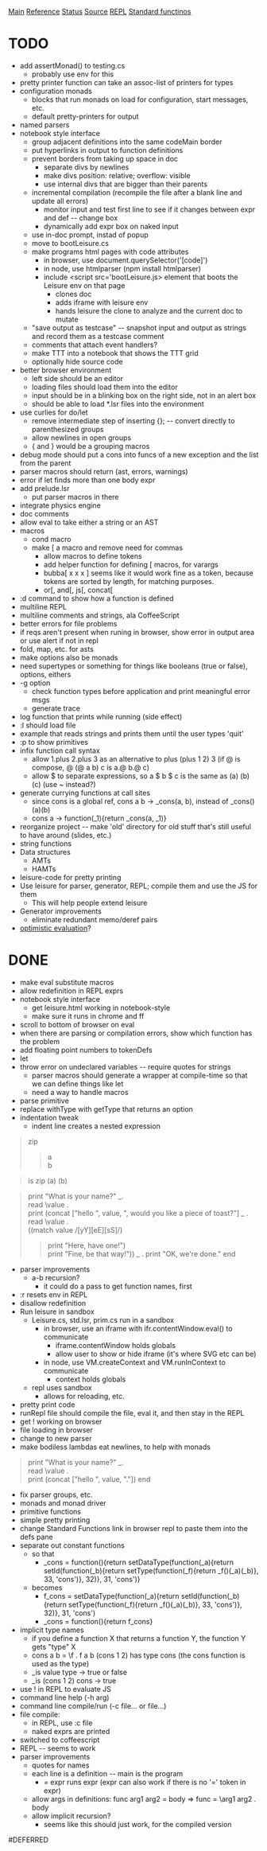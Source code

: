 [Main](README.html) [Reference](REFERENCE.html) [Status](TODO.html) [Source](http://github.com/zot/leisure) [REPL](leisure.html) [Standard functinos](std.lsr)
# TODO
* add assertMonad() to testing.cs
   * probably use env for this
* pretty printer function can take an assoc-list of printers for types
* configuration monads
   * blocks that run monads on load for configuration, start messages, etc.
   * default pretty-printers for output
* named parsers
* notebook style interface
   * group adjacent definitions into the same codeMain border
   * put hyperlinks in output to function definitions
   * prevent borders from taking up space in doc
      * separate divs by newlines
	  * make divs position: relative; overflow: visible
	  * use internal divs that are bigger than their parents
   * incremental compilation (recompile the file after a blank line and update all errors)
      * monitor input and test first line to see if it changes between expr and def -- change box
	  * dynamically add expr box on naked input
   * use in-doc prompt, instad of popup
   * move to bootLeisure.cs
   * make programs html pages with code attributes
	  * in browser, use document.querySelector('[code]')
      * in node, use htmlparser (npm install htmlparser)
      * include <script src='bootLeisure.js> element that boots the Leisure env on that page
         * clones doc
		 * adds iframe with leisure env
         * hands leisure the clone to analyze and the current doc to mutate
   * "save output as testcase" -- snapshot input and output as strings and record them as a testcase comment
   * comments that attach event handlers?
   * make TTT into a notebook that shows the TTT grid
   * optionally hide source code
* better browser environment
   * left side should be an editor
   * loading files should load them into the editor
   * input should be in a blinking box on the right side, not in an alert box
   * should be able to load *.lsr files into the environment
* use curlies for do/let
   * remove intermediate step of inserting {}; -- convert directly to parenthesized groups
   * allow newlines in open groups
   * { and } would be a grouping macros
* debug mode should put a cons into funcs of a new exception and the list from the parent
* parser macros should return (ast, errors, warnings)
* error if let finds more than one body expr
* add prelude.lsr
   * put parser macros in there
* integrate physics engine
* doc comments
* allow eval to take either a string or an AST
* macros
   * cond macro
   * make \[ a macro and remove need for commas
      * allow macros to define tokens
      * add helper function for defining \[ macros, for varargs
      * bubba\[ x x x \] seems like it would work fine as a token, because tokens are sorted by length, for matching purposes.
      * or\[, and\[, js\[, concat\[
* :d command to show how a function is defined
* multiline REPL
* multiline comments and strings, ala CoffeeScript
* better errors for file problems
* if reqs aren't present when runing in browser, show error in output area or use alert if not in repl
* fold, map, etc. for asts
* make options also be monads
* need supertypes or something for things like booleans (true or false), options, eithers
* -g option
   * check function types before application and print meaningful error msgs
   * generate trace
* log function that prints while running (side effect)
* :l should load file
* example that reads strings and prints them until the user types 'quit'
* :p to show primitives
* infix function call syntax
   * allow 1.plus 2.plus 3 as an alternative to plus (plus 1 2) 3 (if @ is compose, @ (@ a b) c is a.@ b.@ c)
   * allow $ to separate expressions, so a $ b $ c is the same as (a) (b) (c) (use ~ instead?)
* generate currying functions at call sites
   * since cons is a global ref, cons a b -> _cons(a, b), instead of _cons()(a)(b)
   * cons a -> function(_1){return _cons(a, _1)}
* reorganize project -- make 'old' directory for old stuff that's still useful to have around (slides, etc.)
* string functions
* Data structures
   * AMTs
   * HAMTs
* leisure-code for pretty printing
* Use leisure for parser, generator, REPL; compile them and use the JS for them
   * This will help people extend leisure
* Generator improvements
   * eliminate redundant memo/deref pairs
* [optimistic evaluation](http://research.microsoft.com/en-us/um/people/simonpj/Papers/optimistic/index.htm)?

# DONE
* make eval substitute macros
* allow redefinition in REPL exprs
* notebook style interface
   * get leisure.html working in notebook-style
   * make sure it runs in chrome and ff
* scroll to bottom of browser on eval
* when there are parsing or compilation errors, show which function has the problem
* add floating point numbers to tokenDefs
* let
* throw error on undeclared variables -- require quotes for strings
   * parser macros should generate a wrapper at compile-time so that we can define things like let
   * need a way to handle macros
* parse primitive
* replace withType with getType that returns an option
* indentation tweak
   * indent line creates a nested expression

>zip  
>>a  
  b

> is zip (a) (b)  

> print "What is your name?" \_.  
> read \value .  
> print (concat ["hello ", value, ", would you like a piece of toast?"] \_ .  
> read \value .  
> ((match value /\[yY]\[eE]\[sS]/)  
>>   print "Here, have one!")  
>>   print "Fine, be that way!")) \_ .
> print "OK, we're done." end

* parser improvements
   * a-b recursion?
      * it could do a pass to get function names, first
* :r resets env in REPL
* disallow redefinition
* Run leisure in sandbox
   * Leisure.cs, std.lsr, prim.cs run in a sandbox
      * in browser, use an iframe with ifr.contentWindow.eval() to communicate
         * iframe.contentWindow holds globals
		 * allow user to show or hide iframe (it's where SVG etc can be)
      * in node, use VM.createContext and VM.runInContext to communicate
         * context holds globals
   * repl uses sandbox
      * allows for reloading, etc.
* pretty print code
* runRepl file should compile the file, eval it, and then stay in the REPL
* get ! working on browser
* file loading in browser
* change to new parser
* make bodiless lambdas eat newlines, to help with monads

> print "What is your name?" \_.  
> read \value .  
> print (concat ["hello ", value, "."]) end

* fix parser groups, etc.
* monads and monad driver
* primitive functions
* simple pretty printing
* change Standard Functions link in browser repl to paste them into the defs pane
* separate out constant functions
   * so that
      * \_cons = function(){return setDataType(function(\_a){return setId(function(\_b){return setType(function(\_f){return \_f()(\_a)(\_b)}, 33, 'cons')}, 32)}, 31, 'cons')}
   * becomes
      * f\_cons = setDataType(function(\_a){return setId(function(\_b){return setType(function(\_f){return \_f()(\_a)(\_b)}, 33, 'cons')}, 32)}, 31, 'cons')
      * \_cons = function(){return f\_cons}
* implicit type names
   * if you define a function X that returns a function Y, the function Y gets "type" X
   * cons a b = \f . f a b
      (cons 1 2) has type cons (the cons function is used as the type)
   * _is value type -> true or false
   * _is (cons 1 2) cons -> true
* use ! in REPL to evaluate JS
* command line help (-h arg)
* command line compile/run (-c file... or file...)
* file compile: 
   * in REPL, use :c file
   * naked exprs are printed
* switched to coffeescript
* REPL -- seems to work
* parser improvements
   * quotes for names
   * each line is a definition -- main is the program
      * = expr runs expr (expr can also work if there is no '=' token in expr)
   * allow args in definitions: func arg1 arg2 = body => func = \arg1 arg2 . body
   * allow implicit recursion?
      * seems like this should just work, for the compiled version

#DEFERRED
